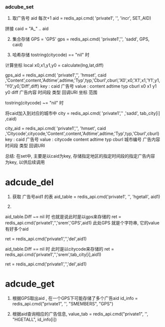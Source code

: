 ### adcube_set
1. 取广告号 aid
每次+1
aid  = redis_api.cmd( 'private1', '', 'incr', SET_AID)

拼接
caid = "A_" .. aid

2. 集合存储
GPS = 'GPS'
gps = redis_api.cmd( 'private1','', 'sadd', GPS, caid)

3. 哈希存储
tostring(citycode) == "nil" 时

计算坐标
local x0,x1,y1,y0  = calculate(lng,lat,diff)

gps_aid = redis_api.cmd( 'private1','', 'hmset', caid ,'Content',content,'Adtime',adtime,'Typ',typ,'Cburl',cburl,'X0',x0,'X1',x1,'Y1',y1,'Y0',y0,'Diff',diff)
key : caid 广告号
value : content adtime typ cburl x0 x1 y1 y0 diff   广告内容 时间段 类型 回调URI 坐标 范围

tostring(citycode) ~= "nil" 时

将caid加入到对应的城市中
city = redis_api.cmd( 'private1','' ,'sadd', tab_city[i] ,caid)

city_aid = redis_api.cmd( 'private1','', 'hmset', caid ,'Citycode',citycode,'Content',content,'Adtime',adtime,'Typ',typ,'Cburl',cburl)
key : caid 广告号
value :  citycode content adtime typ cburl  城市编号 广告内容 时间段 类型 回调URI

总结: 在set中, 主要是以caid为key, 存储指定地区的指定时间段的指定广告内容 为key, 以供后续调用

# adcude_del
1. 获取 广告号aid1 的表
aid_table = redis_api.cmd('private1', '', 'hgetall', aid1)

2.
aid_table.Diff ~= nil 时 也就是说此时是以gps来存储的
ret = redis_api.cmd('private1','','srem','GPS',aid1)
此处GPS 就是个字符串, 它的value有好多个aid

ret = redis_api.cmd('private1','','del',aid1)

aid_table.Diff == nil 时 此时是以citycode来存储的
ret = redis_api.cmd('private1','','srem',tab_city[i],aid1)

ret = redis_api.cmd('private1','','del',aid1)

# adcude_get
1. 根据GPS取出aid , 在一个GPS下可能存储了多个广告aid
id_info = redis_api.cmd("private1", '', "SMEMBERS", "GPS")

2. 根据aid查询相应的广告信息,
value_tab = redis_api.cmd("private1", '', "HGETALL", id_info[i])
